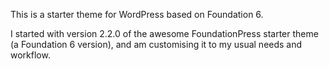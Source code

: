 This is a starter theme for WordPress based on Foundation 6.

I started with version 2.2.0 of the awesome FoundationPress starter theme (a Foundation 6 version), and am customising it to my usual needs and workflow. 